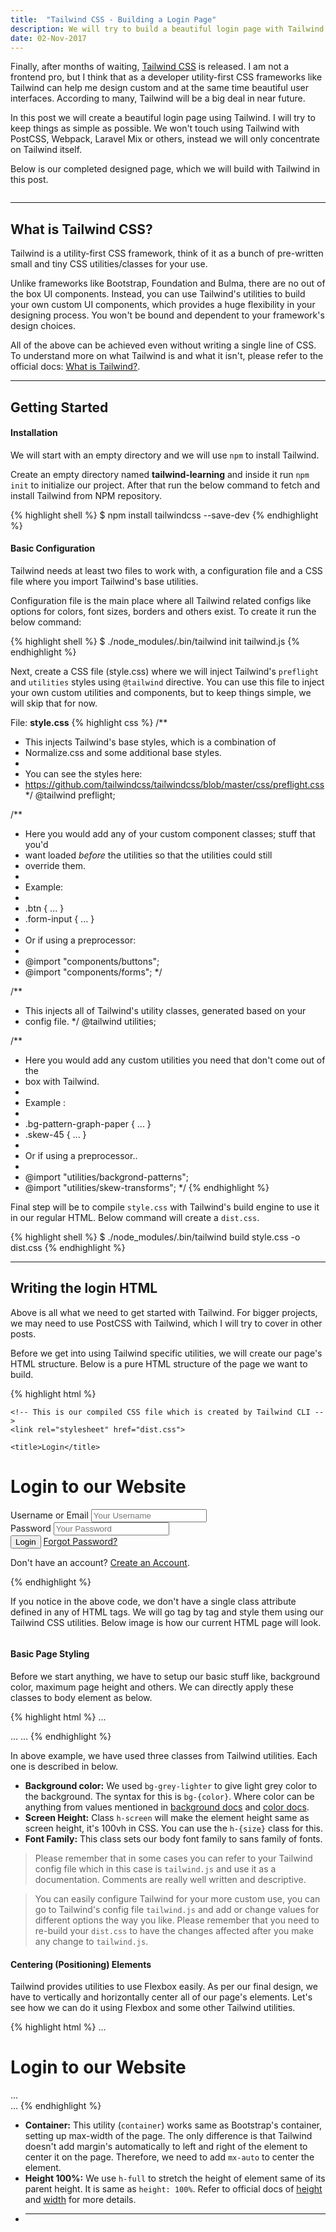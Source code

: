 ```yaml
---
title:  "Tailwind CSS - Building a Login Page"
description: We will try to build a beautiful login page with Tailwind CSS without writing any line of CSS code 
date: 02-Nov-2017
---
```


Finally, after months of waiting, [Tailwind CSS][tailwind-website] is released. I am not a frontend pro, but I think that as a developer utility-first CSS frameworks like Tailwind can help me design custom and at the same time beautiful user interfaces. According to many, Tailwind will be a big deal in near future.

In this post we will create a beautiful login page using Tailwind. I will try to keep things as simple as possible. We won't touch using Tailwind with PostCSS, Webpack, Laravel Mix or others, instead we will only concentrate on Tailwind itself.

Below is our completed designed page, which we will build with Tailwind in this post.

<div>
    <a href="/assets/images/tailwind/complete.png" class="image">
        <img src="/assets/images/tailwind/complete.png" alt="">
    </a>
</div>

<hr>

## What is Tailwind CSS?
Tailwind is a utility-first CSS framework, think of it as a bunch of pre-written small and tiny CSS utilities/classes for your use. 

Unlike frameworks like Bootstrap, Foundation and Bulma, there are no out of the box UI components. Instead, you can use Tailwind's utilities to build your own custom UI components, which provides a huge flexibility in your designing process. You won't be bound and dependent to your framework's design choices.

All of the above can be achieved even without writing a single line of CSS. To understand more on what Tailwind is and what it isn't, please refer to the official docs: [What is Tailwind?](https://tailwindcss.com/docs/what-is-tailwind).

<hr>

## Getting Started

#### Installation
We will start with an empty directory and we will use <span>`npm`</span> to install Tailwind. 

Create an empty directory named **tailwind-learning** and inside it run <span>`npm init`</span> to initialize our project. After that run the below command to fetch and install Tailwind from NPM repository.

{% highlight shell %}
$ npm install tailwindcss --save-dev
{% endhighlight %}


#### Basic Configuration
Tailwind needs at least two files to work with, a configuration file and a CSS file where you import Tailwind's base utilities.

Configuration file is the main place where all Tailwind related configs like options for colors, font sizes, borders and others exist. To create it run the below command:

{% highlight shell %}
$ ./node_modules/.bin/tailwind init tailwind.js
{% endhighlight %}

Next, create a CSS file (style.css) where we will inject Tailwind's <span>`preflight`</span> and <span>`utilities`</span> styles using <span>`@tailwind`</span> directive. You can use this file to inject your own custom utilities and components, but to keep things simple, we will skip that for now.

File: **style.css**
{% highlight css %}
/**
 * This injects Tailwind's base styles, which is a combination of
 * Normalize.css and some additional base styles.
 *
 * You can see the styles here:
 * https://github.com/tailwindcss/tailwindcss/blob/master/css/preflight.css
 */
@tailwind preflight;

/**
 * Here you would add any of your custom component classes; stuff that you'd
 * want loaded *before* the utilities so that the utilities could still
 * override them.
 *
 * Example:
 * 
 * .btn { ... }
 * .form-input { ... }
 *
 * Or if using a preprocessor:
 * 
 * @import "components/buttons";
 * @import "components/forms";
 */

/**
 * This injects all of Tailwind's utility classes, generated based on your
 * config file.
 */
@tailwind utilities;

/**
 * Here you would add any custom utilities you need that don't come out of the
 * box with Tailwind.
 *
 * Example :
 *
 * .bg-pattern-graph-paper { ... }
 * .skew-45 { ... }
 *
 * Or if using a preprocessor..
 * 
 * @import "utilities/backgrond-patterns";
 * @import "utilities/skew-transforms";
 */
{% endhighlight %}

Final step will be to compile <span>`style.css`</span> with Tailwind's build engine to use it in our regular HTML. Below command will create a <span>`dist.css`</span>.

{% highlight shell %}
$ ./node_modules/.bin/tailwind build style.css -o dist.css
{% endhighlight %}

<hr>

## Writing the login HTML
Above is all what we need to get started with Tailwind. For bigger projects, we may need to use PostCSS with Tailwind, which I will try to cover in other posts.

Before we get into using Tailwind specific utilities, we will create our page's HTML structure. Below is a pure HTML structure of the page we want to build.

{% highlight html %}
<!DOCTYPE html>
<html lang="en">
<head>
    <meta charset="UTF-8">
    <meta name="viewport" content="width=device-width, initial-scale=1.0">
    <meta http-equiv="X-UA-Compatible" content="ie=edge">

    <!-- This is our compiled CSS file which is created by Tailwind CLI -->
    <link rel="stylesheet" href="dist.css">

    <title>Login</title>
</head>
<body>
    <div>
        <div>
            <h1>Login to our Website</h1>
            <div>
                <div>
                    <label>Username or Email</label>
                    <input type="text" placeholder="Your Username">
                </div>
                <div>
                    <label>Password</label>
                    <input type="text" placeholder="Your Password">
                </div>
                <div>
                    <button>Login</button>
                    <a href="#">Forgot Password?</a>
                </div>
            </div>
            <div>
                <p>Don't have an account? <a href="#">Create an Account</a>.</p>
            </div>
        </div>
    </div>
</body>
</html>
{% endhighlight %}

If you notice in the above code, we don't have a single class attribute defined in any of HTML tags. We will go tag by tag and style them using our Tailwind CSS utilities. Below image is how our current HTML page will look.

<div>
    <a href="/assets/images/tailwind/html.png" class="image">
        <img src="/assets/images/tailwind/html.png" alt="">
    </a>
</div>

#### Basic Page Styling
Before we start anything, we have to setup our basic stuff like, background color, maximum page height and others. We can directly apply these classes to body element as below.

{% highlight html %}
...
<body class="bg-grey-lighter h-screen font-sans">
...
</body>
...
{% endhighlight %}

In above example, we have used three classes from Tailwind utilities. Each one is described in below.

- **Background color:** We used <span>`bg-grey-lighter`</span> to give light grey color to the background. The syntax for this is <span>`bg-{color}`</span>. Where color can be anything from values mentioned in [background docs](https://tailwindcss.com/docs/background-color) and [color docs](https://tailwindcss.com/docs/colors/).
- **Screen Height:** Class <span>`h-screen`</span> will make the element height same as screen height, it's 100vh in CSS. You can use the <span>`h-{size}`</span> class for this.
- **Font Family:** This class sets our body font family to sans family of fonts. 

> Please remember that in some cases you can refer to your Tailwind config file which in this case is <span>`tailwind.js`</span> and use it as a documentation. Comments are really well written and descriptive.

> You can easily configure Tailwind for your more custom use, you can go to Tailwind's config file <span>`tailwind.js`</span> and add or change values for different options the way you like. Please remember that you need to re-build your <span>`dist.css`</span> to have the changes affected after you make any change to <span>`tailwind.js`</span>.

#### Centering (Positioning) Elements

Tailwind provides utilities to use Flexbox easily. As per our final design, we have to vertically and horizontally center all of our page's elements. Let's see how we can do it using Flexbox and some other Tailwind utilities.

{% highlight html %}
...
<body class="bg-grey-lighter h-screen font-sans">
    <div class="container mx-auto h-full flex justify-center items-center">
        <div class="w-1/3">
            <h1 class="font-hairline mb-6 text-center">Login to our Website</h1>
            ...
            </h1>
        </div>
    </div>
</body>
...
{% endhighlight %}

- **Container:** This utility (<span>`container`</span>) works same as Bootstrap's container, setting up max-width of the page. The only difference is that Tailwind doesn't add margin's automatically to left and right of the element to center it on the page. Therefore, we need to add <span>`mx-auto`</span> to center the element.
- **Height 100%:** We use <span>`h-full`</span> to stretch the height of element same of its parent height. It is same as <span>`height: 100%`</span>. Refer to official docs of [height](https://tailwindcss.com/docs/height) and [width](https://tailwindcss.com/docs/width) for more details.
- ****


[tailwind-website]: https://tailwindcss.com
[tailwind-github]:  https://github.com/tailwindcss/tailwindcss
